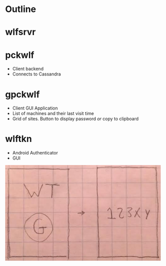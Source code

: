 Outline
=======

# wlfsrvr


# pckwlf

- Client backend
- Connects to Cassandra



# gpckwlf

- Client GUI Application
- List of machines and their last visit time
- Grid of sites. Button to display password *or* copy to clipboard



# wlftkn

- Android Authenticator
- GUI

![wlftkn draft 0](wlftkn-gui-draft1.jpg)
